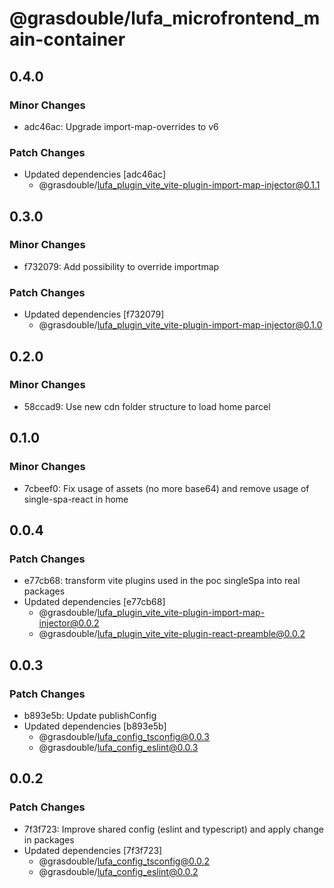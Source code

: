 # @grasdouble/lufa_microfrontend_main-container

## 0.4.0

### Minor Changes

- adc46ac: Upgrade import-map-overrides to v6

### Patch Changes

- Updated dependencies [adc46ac]
  - @grasdouble/lufa_plugin_vite_vite-plugin-import-map-injector@0.1.1

## 0.3.0

### Minor Changes

- f732079: Add possibility to override importmap

### Patch Changes

- Updated dependencies [f732079]
  - @grasdouble/lufa_plugin_vite_vite-plugin-import-map-injector@0.1.0

## 0.2.0

### Minor Changes

- 58ccad9: Use new cdn folder structure to load home parcel

## 0.1.0

### Minor Changes

- 7cbeef0: Fix usage of assets (no more base64) and remove usage of single-spa-react in home

## 0.0.4

### Patch Changes

- e77cb68: transform vite plugins used in the poc singleSpa into real packages
- Updated dependencies [e77cb68]
  - @grasdouble/lufa_plugin_vite_vite-plugin-import-map-injector@0.0.2
  - @grasdouble/lufa_plugin_vite_vite-plugin-react-preamble@0.0.2

## 0.0.3

### Patch Changes

- b893e5b: Update publishConfig
- Updated dependencies [b893e5b]
  - @grasdouble/lufa_config_tsconfig@0.0.3
  - @grasdouble/lufa_config_eslint@0.0.3

## 0.0.2

### Patch Changes

- 7f3f723: Improve shared config (eslint and typescript) and apply change in packages
- Updated dependencies [7f3f723]
  - @grasdouble/lufa_config_tsconfig@0.0.2
  - @grasdouble/lufa_config_eslint@0.0.2
